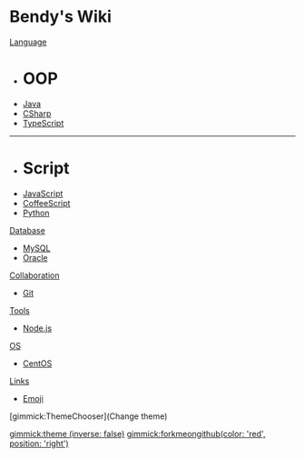 # Bendy's Wiki

[Language]()

  * # OOP
  * [Java](content/java.md)
  * [CSharp](content/csharp.md)
  * [TypeScript](content/typescript.md)
  - - - -
  * # Script
  * [JavaScript](content/javascript.md)
  * [CoffeeScript](content/coffeescript.md)
  * [Python](content/python.md)


[Database]()

  * [MySQL](content/mysql.md)
  * [Oracle](content/oracle.md)

[Collaboration]()

  * [Git](content/git.md)
  
[Tools]()

  * [Node.js](content/nodejs.md)

[OS]()

  * [CentOS](content/centos.md)

[Links]()

  * [Emoji](https://www.webpagefx.com/tools/emoji-cheat-sheet/)

[gimmick:ThemeChooser](Change theme)

[gimmick:theme (inverse: false)](cosmo)
[gimmick:forkmeongithub(color: 'red', position: 'right')](http://www.github.com/bndynet/)

<script type="text/javascript">
	setTimeout(function() {
		//remove divider and Powered by...
		$('.navbar-nav:first .dropdown:last').remove();
		$('.navbar-nav:first .dropdown:last').remove();
	}, 1000);
</script>
